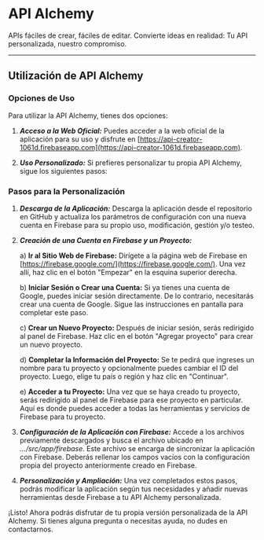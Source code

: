 # API Alchemy
APIs fáciles de crear, fáciles de editar. 
Convierte ideas en realidad: Tu API personalizada, nuestro compromiso.

---


## Utilización de API Alchemy

### Opciones de Uso

Para utilizar la API Alchemy, tienes dos opciones:

1. ***Acceso a la Web Oficial:***
   Puedes acceder a la web oficial de la aplicación para su uso y disfrute en [https://api-creator-1061d.firebaseapp.com](https://api-creator-1061d.firebaseapp.com).

2. ***Uso Personalizado:***
   Si prefieres personalizar tu propia API Alchemy, sigue los siguientes pasos:

### Pasos para la Personalización

1. ***Descarga de la Aplicación:***
   Descarga la aplicación desde el repositorio en GitHub y actualiza los parámetros de configuración con una nueva cuenta en Firebase para su propio uso, modificación, gestión y/o testeo.

2. ***Creación de una Cuenta en Firebase y un Proyecto:***

    a) **Ir al Sitio Web de Firebase:**
       Dirígete a la página web de Firebase en [https://firebase.google.com/](https://firebase.google.com/). Una vez allí, haz clic en el botón "Empezar" en la esquina superior derecha.

    b) **Iniciar Sesión o Crear una Cuenta:**
       Si ya tienes una cuenta de Google, puedes iniciar sesión directamente. De lo contrario, necesitarás crear una cuenta de Google. Sigue las instrucciones en pantalla para completar este paso.

    c) **Crear un Nuevo Proyecto:**
       Después de iniciar sesión, serás redirigido al panel de Firebase. Haz clic en el botón "Agregar proyecto" para crear un nuevo proyecto.

    d) **Completar la Información del Proyecto:**
       Se te pedirá que ingreses un nombre para tu proyecto y opcionalmente puedes cambiar el ID del proyecto. Luego, elige tu país o región y haz clic en "Continuar".

    e) **Acceder a tu Proyecto:**
       Una vez que se haya creado tu proyecto, serás redirigido al panel de Firebase para ese proyecto en particular. Aquí es donde puedes acceder a todas las herramientas y servicios de Firebase para tu proyecto.

3. ***Configuración de la Aplicación con Firebase:***
   Accede a los archivos previamente descargados y busca el archivo ubicado en *.../src/app/firebase*. Este archivo se encarga de sincronizar la aplicación con Firebase. Deberás rellenar los campos vacíos con la configuración propia del proyecto anteriormente creado en Firebase.

4. ***Personalización y Ampliación:***
   Una vez completados estos pasos, podrás modificar la aplicación según tus necesidades y añadir nuevas herramientas desde Firebase a tu API Alchemy personalizada.

¡Listo! Ahora podrás disfrutar de tu propia versión personalizada de la API Alchemy. Si tienes alguna pregunta o necesitas ayuda, no dudes en contactarnos.
